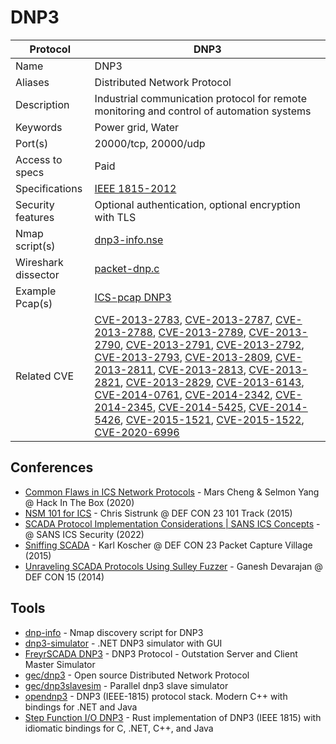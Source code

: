 # DNP3

| Protocol | DNP3 |
|---|---|
| Name | DNP3 |
| Aliases | Distributed Network Protocol |
| Description | Industrial communication protocol for remote monitoring and control of automation systems |
| Keywords | Power grid, Water |
| Port(s) | 20000/tcp, 20000/udp |
| Access to specs | Paid |
| Specifications | [IEEE 1815-2012](https://standards.ieee.org/ieee/1815/5414/) |
| Security features | Optional authentication, optional encryption with TLS |
| Nmap script(s) | [dnp3-info.nse](https://github.com/digitalbond/Redpoint/blob/master/dnp3-info.nse) |
| Wireshark dissector | [packet-dnp.c](https://github.com/wireshark/wireshark/blob/master/epan/dissectors/packet-dnp.c) |
| Example Pcap(s) | [ICS-pcap DNP3](https://github.com/automayt/ICS-pcap/tree/master/DNP3) |
| Related CVE | [CVE-2013-2783](https://nvd.nist.gov/vuln/detail/CVE-2013-2783), [CVE-2013-2787](https://nvd.nist.gov/vuln/detail/CVE-2013-2787), [CVE-2013-2788](https://nvd.nist.gov/vuln/detail/CVE-2013-2788), [CVE-2013-2789](https://nvd.nist.gov/vuln/detail/CVE-2013-2789), [CVE-2013-2790](https://nvd.nist.gov/vuln/detail/CVE-2013-2790), [CVE-2013-2791](https://nvd.nist.gov/vuln/detail/CVE-2013-2791), [CVE-2013-2792](https://nvd.nist.gov/vuln/detail/CVE-2013-2792), [CVE-2013-2793](https://nvd.nist.gov/vuln/detail/CVE-2013-2793), [CVE-2013-2809](https://nvd.nist.gov/vuln/detail/CVE-2013-2809), [CVE-2013-2811](https://nvd.nist.gov/vuln/detail/CVE-2013-2811), [CVE-2013-2813](https://nvd.nist.gov/vuln/detail/CVE-2013-2813), [CVE-2013-2821](https://nvd.nist.gov/vuln/detail/CVE-2013-2821), [CVE-2013-2829](https://nvd.nist.gov/vuln/detail/CVE-2013-2829), [CVE-2013-6143](https://nvd.nist.gov/vuln/detail/CVE-2013-6143), [CVE-2014-0761](https://nvd.nist.gov/vuln/detail/CVE-2014-0761), [CVE-2014-2342](https://nvd.nist.gov/vuln/detail/CVE-2014-2342), [CVE-2014-2345](https://nvd.nist.gov/vuln/detail/CVE-2014-2345), [CVE-2014-5425](https://nvd.nist.gov/vuln/detail/CVE-2014-5425), [CVE-2014-5426](https://nvd.nist.gov/vuln/detail/CVE-2014-5426), [CVE-2015-1521](https://nvd.nist.gov/vuln/detail/CVE-2015-1521), [CVE-2015-1522](https://nvd.nist.gov/vuln/detail/CVE-2015-1522), [CVE-2020-6996](https://nvd.nist.gov/vuln/detail/CVE-2020-6996) |

## Conferences
- [Common Flaws in ICS Network Protocols](https://www.youtube.com/watch?v=Bhq4kC52Qg8) - Mars Cheng & Selmon Yang @ Hack In The Box (2020)
- [NSM 101 for ICS](https://www.youtube.com/watch?v=H6AWRziR028) - Chris Sistrunk @ DEF CON 23 101 Track (2015)
- [SCADA Protocol Implementation Considerations | SANS ICS Concepts](https://www.youtube.com/watch?v=Fi7JhLm4vjY) - @ SANS ICS Security (2022)
- [Sniffing SCADA](https://www.youtube.com/watch?v=4vPptUmyv4U) - Karl Koscher @ DEF CON 23 Packet Capture Village (2015)
- [Unraveling SCADA Protocols Using Sulley Fuzzer](https://www.youtube.com/watch?v=UUta_Ord8GI) - Ganesh Devarajan @ DEF CON 15 (2014)
## Tools
- [dnp-info](https://github.com/sjhilt/Nmap-NSEs/blob/master/dnp3-info.nse) - Nmap discovery script for DNP3
- [dnp3-simulator](https://github.com/dnp3/dnp3-simulator) - .NET DNP3 simulator with GUI 
- [FreyrSCADA DNP3](https://github.com/FreyrSCADA/DNP3) - DNP3 Protocol - Outstation Server and Client Master Simulator
- [gec/dnp3](https://github.com/gec/dnp3) - Open source Distributed Network Protocol
- [gec/dnp3slavesim](https://github.com/gec/dnp3slavesim) - Parallel dnp3 slave simulator
- [opendnp3](https://github.com/dnp3/opendnp3) - DNP3 (IEEE-1815) protocol stack. Modern C++ with bindings for .NET and Java
- [Step Function I/O DNP3](https://github.com/stepfunc/dnp3) - Rust implementation of DNP3 (IEEE 1815) with idiomatic bindings for C, .NET, C++, and Java
